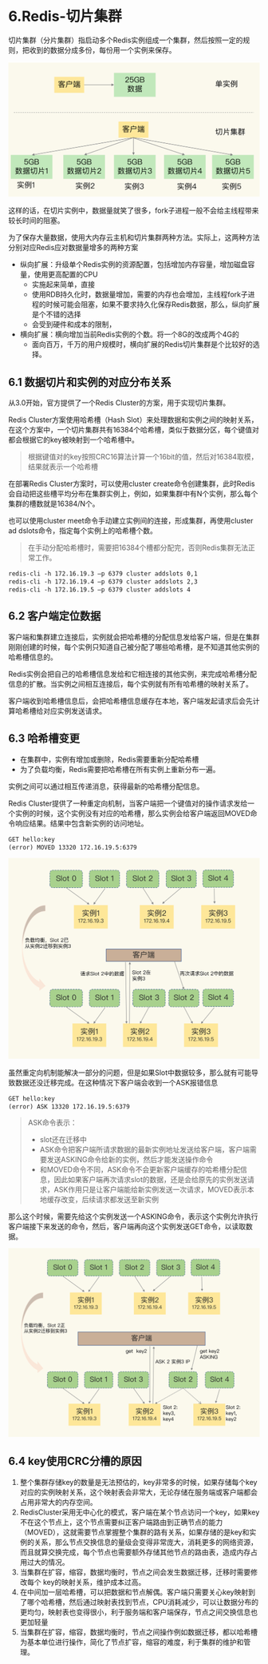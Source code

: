 # 6.Redis-切片集群

切片集群（分片集群）指启动多个Redis实例组成一个集群，然后按照一定的规则，把收到的数据分成多份，每份用一个实例来保存。

![img](6.Redis-切片集群.assets/793251ca784yyf6ac37fe46389094b26.jpg)

这样的话，在切片实例中，数据量就笑了很多，fork子进程一般不会给主线程带来较长时间的阻塞。

为了保存大量数据，使用大内存云主机和切片集群两种方法。实际上，这两种方法分别对应Redis应对数据量增多的两种方案

- 纵向扩展：升级单个Redis实例的资源配置，包括增加内存容量，增加磁盘容量，使用更高配置的CPU
  - 实施起来简单，直接
  - 使用RDB持久化时，数据量增加，需要的内存也会增加，主线程fork子进程的时候可能会阻塞，如果不要求持久化保存Redis数据，那么，纵向扩展是个不错的选择
  - 会受到硬件和成本的限制，
- 横向扩展：横向增加当前Redis实例的个数。将一个8G的改成两个4G的
  - 面向百万，千万的用户规模时，横向扩展的Redis切片集群是个比较好的选择。

## 6.1 数据切片和实例的对应分布关系

从3.0开始，官方提供了一个Redis Cluster的方案，用于实现切片集群。

Redis Cluster方案使用哈希槽（Hash Slot）来处理数据和实例之间的映射关系，在这个方案中，一个切片集群共有16384个哈希槽，类似于数据分区，每个键值对都会根据它的key被映射到一个哈希槽中。

> 根据键值对的key按照CRC16算法计算一个16bit的值，然后对16384取模，结果就表示一个哈希槽

在部署Redis Cluster方案时，可以使用cluster create命令创建集群，此时Redis会自动把这些槽平均分布在集群实例上，例如，如果集群中有N个实例，那么每个集群的槽数就是16384/N个。

也可以使用cluster meet命令手动建立实例间的连接，形成集群，再使用cluster ad dslots命令，指定每个实例上的哈希槽个数。

> 在手动分配哈希槽时，需要把16384个槽都分配完，否则Redis集群无法正常工作。

```shell
redis-cli -h 172.16.19.3 –p 6379 cluster addslots 0,1
redis-cli -h 172.16.19.4 –p 6379 cluster addslots 2,3
redis-cli -h 172.16.19.5 –p 6379 cluster addslots 4
```

## 6.2 客户端定位数据

客户端和集群建立连接后，实例就会把哈希槽的分配信息发给客户端，但是在集群刚刚创建的时候，每个实例只知道自己被分配了哪些哈希槽，是不知道其他实例的哈希槽信息的。

Redis实例会把自己的哈希槽信息发给和它相连接的其他实例，来完成哈希槽分配信息的扩散。当实例之间相互连接后，每个实例就有所有哈希槽的映射关系了。

客户端收到哈希槽信息后，会把哈希槽信息缓存在本地，客户端发起请求后会先计算哈希槽给对应实例发送请求。

## 6.3 哈希槽变更

- 在集群中，实例有增加或删除，Redis需要重新分配哈希槽
- 为了负载均衡，Redis需要把哈希槽在所有实例上重新分布一遍。

实例之间可以通过相互传递消息，获得最新的哈希槽分配信息。

Redis Cluster提供了一种重定向机制，当客户端把一个键值对的操作请求发给一个实例的时候，这个实例没有对应的哈希槽，那么实例会给客户端返回MOVED命令响应结果。结果中包含新实例的访问地址。

```shell
GET hello:key
(error) MOVED 13320 172.16.19.5:6379
```

![img](6.Redis-切片集群.assets/350abedefcdbc39d6a8a8f1874eb0809.jpg)

虽然重定向机制能解决一部分的问题，但是如果Slot中数据较多，那么就有可能导致数据还没迁移完成。在这种情况下客户端会收到一个ASK报错信息

```shell
GET hello:key
(error) ASK 13320 172.16.19.5:6379
```

> ASK命令表示：
>
> - slot还在迁移中
> - ASK命令把客户端所请求数据的最新实例地址发送给客户端，客户端需要发送ASKING命令给新的实例，然后才能发送操作命令
> - 和MOVED命令不同，ASK命令不会更新客户端缓存的哈希槽分配信息，因此如果客户端再次请求slot的数据，还是会给原先的实例发送请求，ASK作用只是让客户端能给新实例发送一次请求，MOVED表示本地缓存改变，后续请求都发送至新实例

那么这个时候，需要先给这个实例发送一个ASKING命令，表示这个实例允许执行客户端接下来发送的命令，然后，客户端再向这个实例发送GET命令，以读取数据。

![image-20210228113206824](6.Redis-切片集群.assets/image-20210228113206824.png)

## 6.4 key使用CRC分槽的原因

1. 整个集群存储key的数量是无法预估的，key非常多的时候，如果存储每个key对应的实例映射关系，这个映射表会非常大，无论存储在服务端或客户端都会占用非常大的内存空间。
2. RedisCluster采用无中心化的模式，客户端在某个节点访问一个key，如果key不在这个节点上，这个节点需要纠正客户端路由到正确节点的能力（MOVED），这就需要节点掌握整个集群的路有关系，如果存储的是key和实例的关系，那么节点交换信息的量级会变得非常庞大，消耗更多的网络资源，而且就算交换完成，每个节点也需要额外存储其他节点的路由表，造成内存占用过大的情况。
3. 当集群在扩容，缩容，数据均衡时，节点之间会发生数据迁移，迁移时需要修改每个 key的映射关系，维护成本过高。
4. 在中间加一层哈希槽，可以把数据和节点解偶。客户端只需要关心key映射到了哪个哈希槽，然后通过映射表找到节点，CPU消耗减少，可以让数据分布的更均匀，映射表也变得很小，利于服务端和客户端保存，节点之间交换信息也更加轻量
5. 当集群在扩容，缩容，数据均衡时，节点之间操作例如数据迁移，都以哈希槽为基本单位进行操作，简化了节点扩容，缩容的难度，利于集群的维护和管理。

